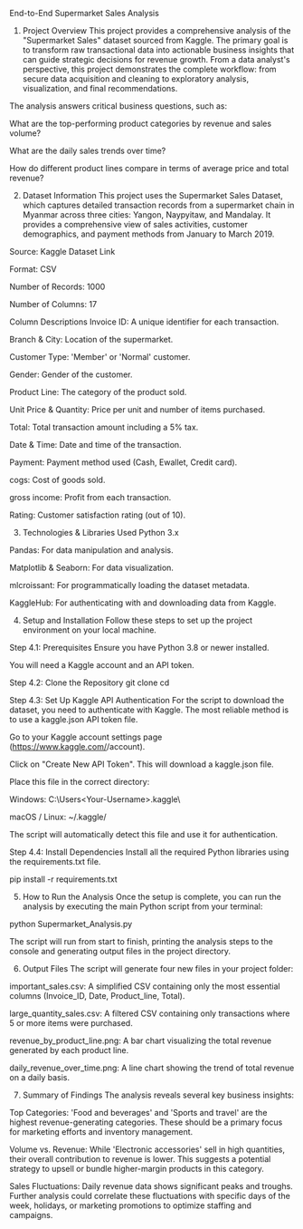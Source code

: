 End-to-End Supermarket Sales Analysis
1. Project Overview
This project provides a comprehensive analysis of the "Supermarket Sales" dataset sourced from Kaggle. The primary goal is to transform raw transactional data into actionable business insights that can guide strategic decisions for revenue growth. From a data analyst's perspective, this project demonstrates the complete workflow: from secure data acquisition and cleaning to exploratory analysis, visualization, and final recommendations.

The analysis answers critical business questions, such as:

What are the top-performing product categories by revenue and sales volume?

What are the daily sales trends over time?

How do different product lines compare in terms of average price and total revenue?

2. Dataset Information
This project uses the Supermarket Sales Dataset, which captures detailed transaction records from a supermarket chain in Myanmar across three cities: Yangon, Naypyitaw, and Mandalay. It provides a comprehensive view of sales activities, customer demographics, and payment methods from January to March 2019.

Source: Kaggle Dataset Link

Format: CSV

Number of Records: 1000

Number of Columns: 17

Column Descriptions
Invoice ID: A unique identifier for each transaction.

Branch & City: Location of the supermarket.

Customer Type: 'Member' or 'Normal' customer.

Gender: Gender of the customer.

Product Line: The category of the product sold.

Unit Price & Quantity: Price per unit and number of items purchased.

Total: Total transaction amount including a 5% tax.

Date & Time: Date and time of the transaction.

Payment: Payment method used (Cash, Ewallet, Credit card).

cogs: Cost of goods sold.

gross income: Profit from each transaction.

Rating: Customer satisfaction rating (out of 10).

3. Technologies & Libraries Used
Python 3.x

Pandas: For data manipulation and analysis.

Matplotlib & Seaborn: For data visualization.

mlcroissant: For programmatically loading the dataset metadata.

KaggleHub: For authenticating with and downloading data from Kaggle.

4. Setup and Installation
Follow these steps to set up the project environment on your local machine.

Step 4.1: Prerequisites
Ensure you have Python 3.8 or newer installed.

You will need a Kaggle account and an API token.

Step 4.2: Clone the Repository
git clone <your-repository-url>
cd <your-repository-directory>

Step 4.3: Set Up Kaggle API Authentication
For the script to download the dataset, you need to authenticate with Kaggle. The most reliable method is to use a kaggle.json API token file.

Go to your Kaggle account settings page (https://www.kaggle.com/<your-username>/account).

Click on "Create New API Token". This will download a kaggle.json file.

Place this file in the correct directory:

Windows: C:\Users\<Your-Username>\.kaggle\

macOS / Linux: ~/.kaggle/

The script will automatically detect this file and use it for authentication.

Step 4.4: Install Dependencies
Install all the required Python libraries using the requirements.txt file.

pip install -r requirements.txt

5. How to Run the Analysis
Once the setup is complete, you can run the analysis by executing the main Python script from your terminal:

python Supermarket_Analysis.py

The script will run from start to finish, printing the analysis steps to the console and generating output files in the project directory.

6. Output Files
The script will generate four new files in your project folder:

important_sales.csv: A simplified CSV containing only the most essential columns (Invoice_ID, Date, Product_line, Total).

large_quantity_sales.csv: A filtered CSV containing only transactions where 5 or more items were purchased.

revenue_by_product_line.png: A bar chart visualizing the total revenue generated by each product line.

daily_revenue_over_time.png: A line chart showing the trend of total revenue on a daily basis.

7. Summary of Findings
The analysis reveals several key business insights:

Top Categories: 'Food and beverages' and 'Sports and travel' are the highest revenue-generating categories. These should be a primary focus for marketing efforts and inventory management.

Volume vs. Revenue: While 'Electronic accessories' sell in high quantities, their overall contribution to revenue is lower. This suggests a potential strategy to upsell or bundle higher-margin products in this category.

Sales Fluctuations: Daily revenue data shows significant peaks and troughs. Further analysis could correlate these fluctuations with specific days of the week, holidays, or marketing promotions to optimize staffing and campaigns.